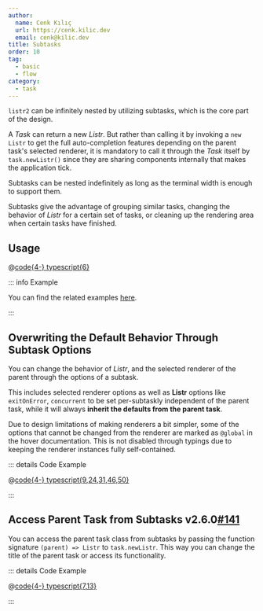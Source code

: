 ```yaml
---
author:
  name: Cenk Kılıç
  url: https://cenk.kilic.dev
  email: cenk@kilic.dev
title: Subtasks
order: 10
tag:
  - basic
  - flow
category:
  - task
---
```


`listr2` can be infinitely nested by utilizing subtasks, which is the core part of the design.

<!-- more -->

A _Task_ can return a new _Listr_. But rather than calling it by invoking a `new Listr` to get the full auto-completion features depending on the parent task's selected renderer, it is mandatory to call it through the _Task_ itself by `task.newListr()` since they are sharing components internally that makes the application tick.

Subtasks can be nested indefinitely as long as the terminal width is enough to support them.

Subtasks give the advantage of grouping similar tasks, changing the behavior of _Listr_ for a certain set of tasks, or cleaning up the rendering area when certain tasks have finished.

## Usage

@[code{4-} typescript{6}](../../examples/docs/task/subtasks/usage.ts)

::: info Example

You can find the related examples [here](https://github.com/cenk1cenk2/listr2/tree/master/examples/subtasks.example.ts).

:::

## Overwriting the Default Behavior Through Subtask Options

You can change the behavior of _Listr_, and the selected renderer of the parent through the options of a subtask.

This includes selected renderer options as well as **Listr** options like `exitOnError`, `concurrent` to be set per-subtaskly independent of the parent task, while it will always **inherit the defaults from the parent task**.

Due to design limitations of making renderers a bit simpler, some of the options that cannot be changed from the renderer are marked as `@global` in the hover documentation. This is not disabled through typings due to keeping the renderer instances fully self-contained.

::: details <FontIcon icon="material-symbols:code-blocks-outline" /> Code Example

@[code{4-} typescript{9,24,31,46,50}](../../examples/docs/task/subtasks/overwriting-options.ts)

:::

## Access Parent Task from Subtasks <Badge><FontIcon icon="mdi:tag-text-outline"/>v2.6.0</Badge><Badge type="warning"><FontIcon icon="mdi:github"/><a href="https://github.com/cenk1cenk2/listr2/issues/141" target="_blank">#141</a></Badge>

You can access the parent task class from subtasks by passing the function signature `(parent) => Listr` to `task.newListr`. This way you can change the title of the parent task or access its functionality.

::: details <FontIcon icon="material-symbols:code-blocks-outline" /> Code Example

@[code{4-} typescript{7,13}](../../examples/docs/task/subtasks/access-parent-task.ts)

:::
